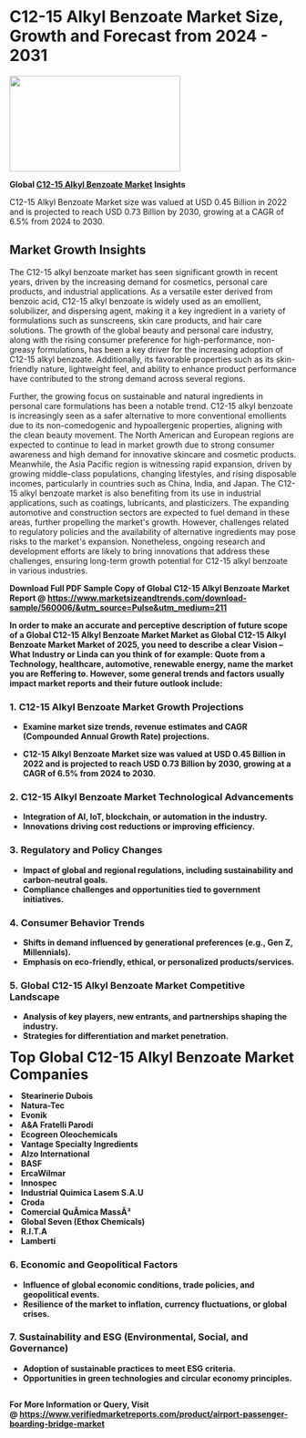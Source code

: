 <H1>C12-15 Alkyl Benzoate Market Size, Growth and Forecast from 2024 - 2031</H1><img class="aligncenter size-medium wp-image-584254" src="https://thirdeyenews.in/wp-content/uploads/2024/09/Global-Market-Research-300x168.jpeg" alt="" width="300" height="168" /><p><strong>Global&nbsp;<a href="https://www.marketsizeandtrends.com/download-sample/560006/&amp;utm_source=Pulse&amp;utm_medium=211">C12-15 Alkyl Benzoate Market</a> Insights</strong></p><p>C12-15 Alkyl Benzoate Market size was valued at USD 0.45 Billion in 2022 and is projected to reach USD 0.73 Billion by 2030, growing at a CAGR of 6.5% from 2024 to 2030.</p><p><h2>Market Growth Insights</h2> <p>The C12-15 alkyl benzoate market has seen significant growth in recent years, driven by the increasing demand for cosmetics, personal care products, and industrial applications. As a versatile ester derived from benzoic acid, C12-15 alkyl benzoate is widely used as an emollient, solubilizer, and dispersing agent, making it a key ingredient in a variety of formulations such as sunscreens, skin care products, and hair care solutions. The growth of the global beauty and personal care industry, along with the rising consumer preference for high-performance, non-greasy formulations, has been a key driver for the increasing adoption of C12-15 alkyl benzoate. Additionally, its favorable properties such as its skin-friendly nature, lightweight feel, and ability to enhance product performance have contributed to the strong demand across several regions.</p> <p><strong></strong></p> <p>Further, the growing focus on sustainable and natural ingredients in personal care formulations has been a notable trend. C12-15 alkyl benzoate is increasingly seen as a safer alternative to more conventional emollients due to its non-comedogenic and hypoallergenic properties, aligning with the clean beauty movement. The North American and European regions are expected to continue to lead in market growth due to strong consumer awareness and high demand for innovative skincare and cosmetic products. Meanwhile, the Asia Pacific region is witnessing rapid expansion, driven by growing middle-class populations, changing lifestyles, and rising disposable incomes, particularly in countries such as China, India, and Japan. The C12-15 alkyl benzoate market is also benefiting from its use in industrial applications, such as coatings, lubricants, and plasticizers. The expanding automotive and construction sectors are expected to fuel demand in these areas, further propelling the market's growth. However, challenges related to regulatory policies and the availability of alternative ingredients may pose risks to the market's expansion. Nonetheless, ongoing research and development efforts are likely to bring innovations that address these challenges, ensuring long-term growth potential for C12-15 alkyl benzoate in various industries.</p> <p><strong></p><p><span class=""><strong>Download Full PDF Sample Copy of Global C12-15 Alkyl Benzoate Market Report</strong> @ <a href="https://www.marketsizeandtrends.com/download-sample/560006/&amp;utm_source=Pulse&amp;utm_medium=211" target="_blank">https://www.marketsizeandtrends.com/download-sample/560006/&amp;utm_source=Pulse&amp;utm_medium=211</a></span></p><p>In order to make an accurate and perceptive description of future scope of a Global&nbsp;C12-15 Alkyl Benzoate Market Market as Global&nbsp;C12-15 Alkyl Benzoate Market Market of 2025, you need to describe a clear Vision &ndash; What Industry or Linda can you think of for example: Quote from a Technology, healthcare, automotive, renewable energy, name the market you are Reffering to. However, some general trends and factors usually impact market reports and their future outlook include:</p><h3>1.&nbsp;<strong>C12-15 Alkyl Benzoate Market Growth Projections</strong></h3><ul><li>Examine market size trends, revenue estimates and CAGR (Compounded Annual Growth Rate) projections.</li><li><p>C12-15 Alkyl Benzoate Market size was valued at USD 0.45 Billion in 2022 and is projected to reach USD 0.73 Billion by 2030, growing at a CAGR of 6.5% from 2024 to 2030.</p></li></ul><h3>2.&nbsp;<strong>C12-15 Alkyl Benzoate Market Technological Advancements</strong></h3><ul><li>Integration of AI, IoT, blockchain, or automation in the industry.</li><li>Innovations driving cost reductions or improving efficiency.</li></ul><h3>3.&nbsp;<strong>Regulatory and Policy Changes</strong></h3><ul><li>Impact of global and regional regulations, including sustainability and carbon-neutral goals.</li><li>Compliance challenges and opportunities tied to government initiatives.</li></ul><h3>4.&nbsp;<strong>Consumer Behavior Trends</strong></h3><ul><li>Shifts in demand influenced by generational preferences (e.g., Gen Z, Millennials).</li><li>Emphasis on eco-friendly, ethical, or personalized products/services.</li></ul><h3>5.&nbsp;<strong>Global C12-15 Alkyl Benzoate Market Competitive Landscape</strong></h3><ul><li>Analysis of key players, new entrants, and partnerships shaping the industry.</li><li>Strategies for differentiation and market penetration.</li></ul><p data-pm-slice="1 1 []"><span style="color: inherit; font-family: inherit; font-size: 25px;">Top Global C12-15 Alkyl Benzoate Market Companies</span></p><div class="" data-test-id=""><p><li>Stearinerie Dubois</li><li> Natura-Tec</li><li> Evonik</li><li> A&A Fratelli Parodi</li><li> Ecogreen Oleochemicals</li><li> Vantage Specialty Ingredients</li><li> Alzo International</li><li> BASF</li><li> ErcaWilmar</li><li> Innospec</li><li> Industrial Quimica Lasem S.A.U</li><li> Croda</li><li> Comercial QuÃ­mica MassÃ³</li><li> Global Seven (Ethox Chemicals)</li><li> R.I.T.A</li><li> Lamberti</li></p></div><h3>6.&nbsp;<strong>Economic and Geopolitical Factors</strong></h3><ul><li>Influence of global economic conditions, trade policies, and geopolitical events.</li><li>Resilience of the market to inflation, currency fluctuations, or global crises.</li></ul><h3>7.&nbsp;<strong>Sustainability and ESG (Environmental, Social, and Governance)</strong></h3><ul><li>Adoption of sustainable practices to meet ESG criteria.</li><li>Opportunities in green technologies and circular economy principles.</li></ul><h2><strong style="font-size: 14px;">For More Information or Query, Visit @&nbsp;</strong><a style="background-color: #ffffff; font-size: 14px;" href="https://www.marketsizeandtrends.com/report/c12-15-alkyl-benzoate-market/" target="_blank">https://www.verifiedmarketreports.com/product/airport-passenger-boarding-bridge-market</a></h2>
